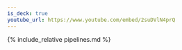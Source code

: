 ```yaml
---
is_deck: true
youtube_url: https://www.youtube.com/embed/2suDVlN4prQ
---
```

{% include_relative pipelines.md %}